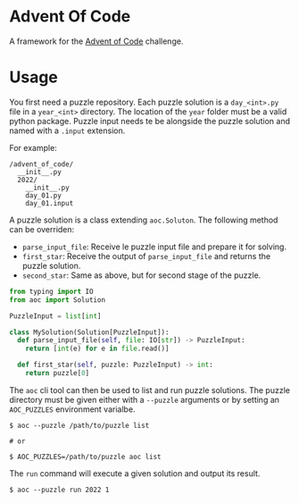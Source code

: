 Advent Of Code
==============

A framework for the [Advent of Code](https://adventofcode.com) challenge.


Usage
=====

You first need a puzzle repository.
Each puzzle solution is a `day_<int>.py` file in a `year_<int>` directory.
The location of the `year` folder must be a valid python package.
Puzzle input needs te be alongside the puzzle solution and named with a
`.input` extension.

For example:

```
/advent_of_code/
  __init__.py
  2022/
    __init__.py
    day_01.py
    day_01.input
```

A puzzle solution is a class extending `aoc.Soluton`.
The following method can be overriden:

  + `parse_input_file`: Receive le puzzle input file and prepare it for solving.
  + `first_star`: Receive the output of `parse_input_file` and returns the puzzle solution.
  + `second_star`: Same as above, but for second stage of the puzzle.


```python
from typing import IO
from aoc import Solution

PuzzleInput = list[int]

class MySolution(Solution[PuzzleInput]):
  def parse_input_file(self, file: IO[str]) -> PuzzleInput:
    return [int(e) for e in file.read()]

  def first_star(self, puzzle: PuzzleInput) -> int:
    return puzzle[0]
```

The `aoc` cli tool can then be used to list and run puzzle solutions.
The puzzle directory must be given either with a `--puzzle` arguments or by
setting an `AOC_PUZZLES` environment varialbe.

```bash-session
$ aoc --puzzle /path/to/puzzle list

# or

$ AOC_PUZZLES=/path/to/puzzle aoc list
```

The `run` command will execute a given solution and output its result.

```bash-session
$ aoc --puzzle run 2022 1
```
